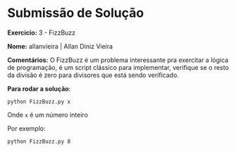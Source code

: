 # Submissão de Solução

**Exercicio:** 3 - FizzBuzz

**Nome:** allanvieira | Allan Diniz Vieira

**Comentários:** O FizzBuzz é um problema interessante pra exercitar a lógica de programação, é um script clássico para implementar, verifique se o resto da divisão é zero para divisores que está sendo verificado.

**Para rodar a solução**: 

`python FizzBuzz.py x`

Onde `x` é um número inteiro

Por exemplo: 
```
python FizzBuzz.py 8
```